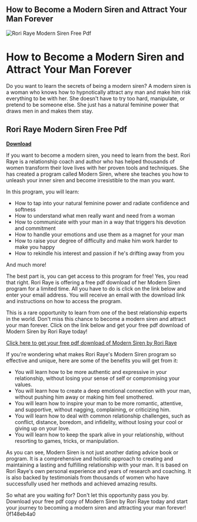 ## How to Become a Modern Siren and Attract Your Man Forever

 
![Rori Raye Modern Siren Free Pdf](https://encrypted-tbn1.gstatic.com/images?q=tbn:ANd9GcQB7-AIepHU0H9rb0XzDEJBsMWL6QNTU3UMeLeiN2Q99x_C3NRZzTrm-oY)

 
# How to Become a Modern Siren and Attract Your Man Forever
 
Do you want to learn the secrets of being a modern siren? A modern siren is a woman who knows how to hypnotically attract any man and make him risk everything to be with her. She doesn't have to try too hard, manipulate, or pretend to be someone else. She just has a natural feminine power that draws men in and makes them stay.
 
## Rori Raye Modern Siren Free Pdf


[**Download**](https://www.google.com/url?q=https%3A%2F%2Fshurll.com%2F2tKKzr&sa=D&sntz=1&usg=AOvVaw0lln8iUHZgsLEoAIDwhF-Z)

 
If you want to become a modern siren, you need to learn from the best. Rori Raye is a relationship coach and author who has helped thousands of women transform their love lives with her proven tools and techniques. She has created a program called Modern Siren, where she teaches you how to unleash your inner siren and become irresistible to the man you want.
 
In this program, you will learn:
 
- How to tap into your natural feminine power and radiate confidence and softness
- How to understand what men really want and need from a woman
- How to communicate with your man in a way that triggers his devotion and commitment
- How to handle your emotions and use them as a magnet for your man
- How to raise your degree of difficulty and make him work harder to make you happy
- How to rekindle his interest and passion if he's drifting away from you

And much more!
 
The best part is, you can get access to this program for free! Yes, you read that right. Rori Raye is offering a free pdf download of her Modern Siren program for a limited time. All you have to do is click on the link below and enter your email address. You will receive an email with the download link and instructions on how to access the program.
 
This is a rare opportunity to learn from one of the best relationship experts in the world. Don't miss this chance to become a modern siren and attract your man forever. Click on the link below and get your free pdf download of Modern Siren by Rori Raye today!
 
[Click here to get your free pdf download of Modern Siren by Rori Raye](https://www.havetherelationshipyouwant.com/catalog/modernsiren.html)
  
If you're wondering what makes Rori Raye's Modern Siren program so effective and unique, here are some of the benefits you will get from it:

- You will learn how to be more authentic and expressive in your relationship, without losing your sense of self or compromising your values.
- You will learn how to create a deep emotional connection with your man, without pushing him away or making him feel smothered.
- You will learn how to inspire your man to be more romantic, attentive, and supportive, without nagging, complaining, or criticizing him.
- You will learn how to deal with common relationship challenges, such as conflict, distance, boredom, and infidelity, without losing your cool or giving up on your love.
- You will learn how to keep the spark alive in your relationship, without resorting to games, tricks, or manipulation.

As you can see, Modern Siren is not just another dating advice book or program. It is a comprehensive and holistic approach to creating and maintaining a lasting and fulfilling relationship with your man. It is based on Rori Raye's own personal experience and years of research and coaching. It is also backed by testimonials from thousands of women who have successfully used her methods and achieved amazing results.
 
So what are you waiting for? Don't let this opportunity pass you by. Download your free pdf copy of Modern Siren by Rori Raye today and start your journey to becoming a modern siren and attracting your man forever!
 0f148eb4a0
